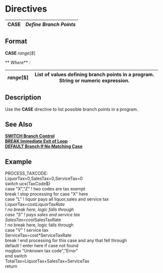 # Directives 

**CASE** |  **_Define Branch Points_**  
---|---  
  
##  Format

**CASE** _range_[_$_]  
  
** _Where_** _:_

_range_[$] |  List of values defining branch points in a program. String or numeric expression.  
---|---  
  
##  Description

Use the **CASE** directive to list possible branch points in a program.

##  See Also

[**SWITCH Branch Control**](switch.md)  
[**BREAK Immediate Exit of Loop**](break.md)  
[**DEFAULT Branch If No Matching Case**](default.md)

##  Example

PROCESS_TAXCODE:  
LiquorTax=0,SalesTax=0,ServiceTax=0  
switch ucs(TaxCode$)  
case "X","Z" ! two codes are tax exempt  
break ! stop processing for case "X" here  
case "L" ! liquor pays all liquor,sales and service tax  
LiquorTax=cost*LiquorTaxRate  
! no break here, logic falls through  
case "S" ! pays sales and service tax  
SalesTax=cost*SalesTaxRate  
! no break here, logic falls through  
case "V" ! service tax  
ServiceTax=cost*ServiceTaxRate  
break ! end processing for this case and any that fell through  
default ! enter here if case not found  
msgbox "Unknown tax code","Error"  
end switch  
TotalTax=LiquorTax+SalesTax+ServiceTax  
return
